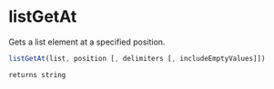 # listGetAt

Gets a list element at a specified position.

```javascript
listGetAt(list, position [, delimiters [, includeEmptyValues]])
```

```javascript
returns string
```

